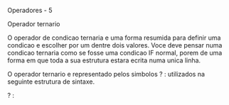 
Operadores - 5

Operador ternario

O operador de condicao ternaria e uma forma resumida para definir uma condicao
e escolher por um dentre dois valores.
Voce deve pensar numa condicao ternaria como se fosse uma condicao IF normal,
porem de uma forma em que toda a sua estrutura estara ecrita numa unica linha.

O operador ternario e representado pelos simbolos ? : utilizados na seguinte estrutura de sintaxe.

<Expressao Condicional> ? <Caso condicao seja true> : <Caso condicao seja false>
